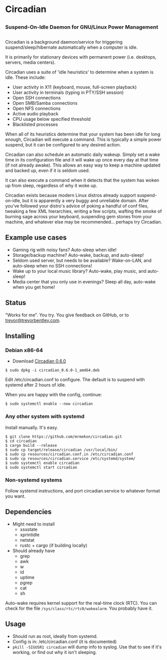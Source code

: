 # Circadian

##
### Suspend-On-Idle Daemon for GNU/Linux Power Management
##

Circadian is a background daemon/service for triggering suspend/sleep/hibernate automatically when a computer is idle.

It is primarily for stationary devices with permanent power (i.e. desktops, servers, media centers).

Circadian uses a suite of 'idle heuristics' to determine when a system is idle.  These include:
 * User activity in X11 (keyboard, mouse, full-screen playback)
 * User activity in terminals (typing in PTY/SSH session)
 * Open SSH connections
 * Open SMB/Samba connections
 * Open NFS connections
 * Active audio playback
 * CPU usage below specified threshold
 * Blacklisted processes

When all of its heuristics determine that your system has been idle for long enough, Circadian will execute a command.  This is typically a simple power suspend, but it can be configured to any desired action.

Circadian can also schedule an automatic daily wakeup.  Simply set a wake time in its configuration file and it will wake up once every day at that time (if not already awake).  This allows an easy way to keep a machine updated and backed up, even if it is seldom used.

It can also execute a command when it detects that the system has woken up from sleep, regardless of why it woke up.

Circadian exists because modern Linux distros already support suspend-on-idle, but it is apparently a very buggy and unreliable domain.  After you've followed your distro's advice of poking a handful of conf files, tweaking a few XML hierarchies, writing a few scripts, wafting the smoke of burning sage across your keyboard, suspending gem stones from your machine, and whatever else may be recommended... perhaps try Circadian.

## Example use cases

* Gaming rig with noisy fans?  Auto-sleep when idle!
* Storage/backup machine?  Auto-wake, backup, and auto-sleep!
* Seldom used server, but needs to be available?  Wake-on-LAN, and auto-sleep when no SSH connections!
* Wake up to your local music library?  Auto-wake, play music, and auto-sleep!
* Media center that you only use in evenings? Sleep all day, auto-wake when you get home!

## Status

"Works for me".  You try.  You give feedback on GitHub, or to <trevor@trevorbentley.com>.

## Installing

### Debian x86-64

* Download [Circadian 0.6.0](https://github.com/mrmekon/circadian/releases/download/0.6.0/circadian_0.6.0-1_amd64.deb)

```
$ sudo dpkg -i circadian_0.6.0-1_amd64.deb
```

Edit /etc/circadian.conf to configure.  The default is to suspend with systemd after 2 hours of idle.

When you are happy with the config, continue:

```
$ sudo systemctl enable --now circadian
```


### Any other system with systemd

Install manually.  It's easy.

```
$ git clone https://github.com/mrmekon/circadian.git
$ cd circadian
$ cargo build --release
$ sudo cp target/release/circadian /usr/local/bin/
$ sudo cp resources/circadian.conf.in /etc/circadian.conf
$ sudo cp resources/circadian.service /etc/systemd/system/
$ sudo systemctl enable circadian
$ sudo systemctl start circadian
```

### Non-systemd systems

Follow systemd instructions, and port circadian.service to whatever format you want.

## Dependencies

* Might need to install
    * xssstate
    * xprintidle
    * netstat
    * rustc + cargo (if building locally)
* Should already have
    * grep
    * awk
    * w
    * id
    * uptime
    * pgrep
    * cat
    * sh

Auto-wake requires kernel support for the real-time clock (RTC).  You can check for the file `/sys/class/rtc/rtc0/wakealarm`.  You probably have it.

## Usage

* Should run as root, ideally from systemd.
* Config is in: /etc/circadian.conf (it is documented)
* `pkill -SIGUSR1 circadian` will dump info to syslog.  Use that to see if it's working, or find out why it isn't sleeping.
